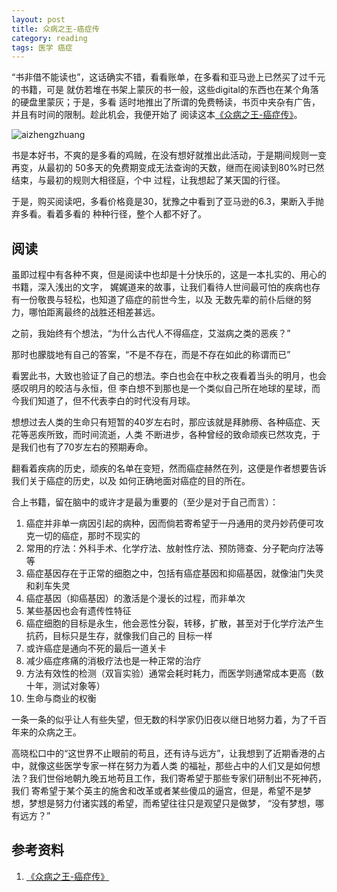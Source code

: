 ```yaml
---
layout: post
title: 众病之王-癌症传
category: reading
tags: 医学 癌症
---
```


“书非借不能读也”，这话确实不错，看看账单，在多看和亚马逊上已然买了过千元的书籍，可是
就仿若堆在书架上蒙灰的书一般，这些digital的东西也在某个角落的硬盘里蒙灰；于是，多看
适时地推出了所谓的免费畅读，书页中夹杂有广告，并且有时间的限制。趁此机会，我便开始了
阅读这本[《众病之王-癌症传》][《众病之王-癌症传》]。

![aizhengzhuang](/assets/images/aizhengzhuang.jpg)

书是本好书，不爽的是多看的鸡贼，在没有想好就推出此活动，于是期间规则一变再变，从最初的
50多天的免费期变成无法查询的天数，继而在阅读到80%时已然结束，与最初的规则大相径庭，个中
过程，让我想起了某天国的行径。

于是，购买阅读吧，多看价格竟是30，犹豫之中看到了亚马逊的6.3，果断入手抛弃多看。看着多看的
种种行径，整个人都不好了。

## 阅读

虽即过程中有各种不爽，但是阅读中也却是十分快乐的，这是一本扎实的、用心的书籍，深入浅出的文字，
娓娓道来的故事，让我们看待人世间最可怕的疾病也存有一份敬畏与轻松，也知道了癌症的前世今生，以及
无数先辈的前仆后继的努力，哪怕距离最终的战胜还相差甚远。

之前，我始终有个想法，“为什么古代人不得癌症，艾滋病之类的恶疾？”

那时也朦胧地有自己的答案，“不是不存在，而是不存在如此的称谓而已”

看罢此书，大致也验证了自己的想法。李白也会在中秋之夜看着当头的明月，也会感叹明月的皎洁与永恒，但
李白想不到那也是一个类似自己所在地球的星球，而今我们知道了，但不代表李白的时代没有月球。

想想过去人类的生命只有短暂的40岁左右时，那应该就是拜肺痨、各种癌症、天花等恶疾所致，而时间流逝，人类
不断进步，各种曾经的致命顽疾已然攻克，于是我们也有了70岁左右的预期寿命。

翻看着疾病的历史，顽疾的名单在变短，然而癌症赫然在列，这便是作者想要告诉我们关于癌症的历史，以及
如何正确地面对癌症的目的所在。

合上书籍，留在脑中的或许才是最为重要的（至少是对于自己而言）：

1. 癌症并非单一病因引起的病种，因而倘若寄希望于一丹通用的灵丹妙药便可攻克一切的癌症，那时不现实的
2. 常用的疗法：外科手术、化学疗法、放射性疗法、预防筛查、分子靶向疗法等等
3. 癌症基因存在于正常的细胞之中，包括有癌症基因和抑癌基因，就像油门失灵和刹车失灵
4. 癌症基因（抑癌基因）的激活是个漫长的过程，而非单次
5. 某些基因也会有遗传性特征
6. 癌症细胞的目标是永生，他会恶性分裂，转移，扩散，甚至对于化学疗法产生抗药，目标只是生存，就像我们自己的
   目标一样
7. 或许癌症是通向不死的最后一道关卡
8. 减少癌症疼痛的消极疗法也是一种正常的治疗
9. 方法有效性的检测（双盲实验）通常会耗时耗力，而医学则通常成本更高（数十年，测试对象等）
10. 生命与商业的权衡

一条一条的似乎让人有些失望，但无数的科学家仍旧夜以继日地努力着，为了千百年来的众病之王。

高晓松口中的“这世界不止眼前的苟且，还有诗与远方”，让我想到了近期香港的占中，就像这些医学专家一样在努力为着人类
的福祉，那些占中的人们又是如何想法？我们世俗地朝九晚五地苟且工作，我们寄希望于那些专家们研制出不死神药，我们
寄希望于某个英主的施舍和改革或者某些傻瓜的逼宫，但是，希望不是梦想，梦想是努力付诸实践的希望，而希望往往只是观望只是做梦，
“没有梦想，哪有远方？”




## 参考资料
1. [《众病之王-癌症传》][《众病之王-癌症传》]


[《众病之王-癌症传》]: http://book.douban.com/subject/20507206/

